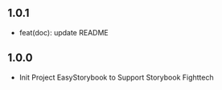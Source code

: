 ## 1.0.1
* feat(doc): update README
## 1.0.0

* Init Project EasyStorybook to Support Storybook Fighttech
